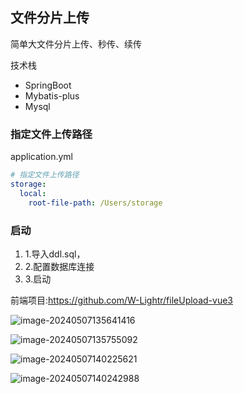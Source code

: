 ## 文件分片上传

简单大文件分片上传、秒传、续传

技术栈

- SpringBoot
- Mybatis-plus
- Mysql

### 指定文件上传路径

application.yml

```yml
# 指定文件上传路径
storage:
  local:
    root-file-path: /Users/storage
```

### 启动

1. 1.导入ddl.sql，
2. 2.配置数据库连接
3. 3.启动



前端项目:https://github.com/W-Lightr/fileUpload-vue3

![image-20240507135641416](E:\Code\study\fileUpload\assets\image-20240507135641416.png)

![image-20240507135755092](E:\Code\study\fileUpload\assets\image-20240507135755092.png)

![image-20240507140225621](E:\Code\study\fileUpload\assets\image-20240507140225621.png)

![image-20240507140242988](E:\Code\study\fileUpload\assets\image-20240507140242988.png)